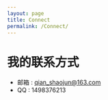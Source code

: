 ```yaml
---
layout: page
title: Connect
permalink: /Connect/
---
```



# 我的联系方式 #

* 邮箱 : qian_shaojun@163.com
* QQ   : 1498376213
